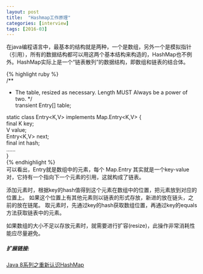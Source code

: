 ```yaml
---
layout: post
title:  "Hashmap工作原理"
categories: [interview]
tags: [2016-03]
---
```


在java编程语言中，最基本的结构就是两种，一个是数组，另外一个是模拟指针（引用），所有的数据结构都可以用这两个基本结构来构造的，HashMap也不例外。HashMap实际上是一个“链表散列”的数据结构，即数组和链表的结合体。  

{% highlight ruby %}  
/** 
 * The table, resized as necessary. Length MUST Always be a power of two. 
 */  
transient Entry[] table;  
  
static class Entry<K,V> implements Map.Entry<K,V> {  
    final K key;  
    V value;  
    Entry<K,V> next;  
    final int hash;  
    ……  
}  
{% endhighlight %}  
可以看出，Entry就是数组中的元素，每个 Map.Entry 其实就是一个key-value对，它持有一个指向下一个元素的引用，这就构成了链表。 

添加元素时，根据key的hash值得到这个元素在数组中的位置，把元素放到对应的位置上。
如果这个位置上有其他元素则以链表的形式存放，新进的放在链头，之前的放在链尾。
取元素时，先通过key的hash获取数组位置，再通过key的equals方法获取链表中的元素。

如果数组的大小不足以存放元素时，就需要进行扩容(resize)，此操作非常消耗性能应尽量避免。 
 



##### 扩展链接: #####
[Java 8系列之重新认识HashMap](http://tech.meituan.com/java-hashmap.html)
